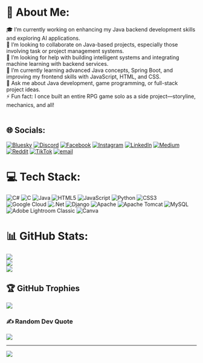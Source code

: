 # 💫 About Me:
🎓 I’m currently working on enhancing my Java backend development skills and exploring AI applications.<br>🤝 I’m looking to collaborate on Java-based projects, especially those involving task or project management systems.<br>🙏 I’m looking for help with building intelligent systems and integrating machine learning with backend services.<br>🌱 I’m currently learning advanced Java concepts, Spring Boot, and improving my frontend skills with JavaScript, HTML, and CSS.<br>💬 Ask me about Java development, game programming, or full-stack project ideas.<br>⚡ Fun fact: I once built an entire RPG game solo as a side project—storyline, mechanics, and all!<br><br>


## 🌐 Socials:
[![Bluesky](https://img.shields.io/badge/bluesky-0285FF?style=for-the-badge&logo=bluesky&logoColor=%23FFFFFF)](https://bsky.app/profile/Pxelmir) [![Discord](https://img.shields.io/badge/Discord-%237289DA.svg?logo=discord&logoColor=white)](https://discord.gg/pxelmir_94301) [![Facebook](https://img.shields.io/badge/Facebook-%231877F2.svg?logo=Facebook&logoColor=white)](https://www.facebook.com/amir.budhathoki.12) [![Instagram](https://img.shields.io/badge/Instagram-%23E4405F.svg?logo=Instagram&logoColor=white)](https://instagram.com/amirbudhathoki3) [![LinkedIn](https://img.shields.io/badge/LinkedIn-%230077B5.svg?logo=linkedin&logoColor=white)](https://www.linkedin.com/in/amir-budhathoki-45a91b34b/) [![Medium](https://img.shields.io/badge/Medium-12100E?logo=medium&logoColor=white)](https://medium.com/@Pxelmir) [![Reddit](https://img.shields.io/badge/Reddit-%23FF4500.svg?logo=Reddit&logoColor=white)](https://www.reddit.com/user/Ok-Shopping6024/) [![TikTok](https://img.shields.io/badge/TikTok-%23000000.svg?logo=TikTok&logoColor=white)](https://tiktok.com/@amirbudhathoki333) [![email](https://img.shields.io/badge/Email-D14836?logo=gmail&logoColor=white)](mailto:thisisamirbudhathoki@gmail.com) 

# 💻 Tech Stack:
![C#](https://img.shields.io/badge/c%23-%23239120.svg?style=for-the-badge&logo=csharp&logoColor=white) ![C](https://img.shields.io/badge/c-%2300599C.svg?style=for-the-badge&logo=c&logoColor=white) ![Java](https://img.shields.io/badge/java-%23ED8B00.svg?style=for-the-badge&logo=openjdk&logoColor=white) ![HTML5](https://img.shields.io/badge/html5-%23E34F26.svg?style=for-the-badge&logo=html5&logoColor=white) ![JavaScript](https://img.shields.io/badge/javascript-%23323330.svg?style=for-the-badge&logo=javascript&logoColor=%23F7DF1E) ![Python](https://img.shields.io/badge/python-3670A0?style=for-the-badge&logo=python&logoColor=ffdd54) ![CSS3](https://img.shields.io/badge/css3-%231572B6.svg?style=for-the-badge&logo=css3&logoColor=white) ![Google Cloud](https://img.shields.io/badge/GoogleCloud-%234285F4.svg?style=for-the-badge&logo=google-cloud&logoColor=white) ![.Net](https://img.shields.io/badge/.NET-5C2D91?style=for-the-badge&logo=.net&logoColor=white) ![Django](https://img.shields.io/badge/django-%23092E20.svg?style=for-the-badge&logo=django&logoColor=white) ![Apache](https://img.shields.io/badge/apache-%23D42029.svg?style=for-the-badge&logo=apache&logoColor=white) ![Apache Tomcat](https://img.shields.io/badge/apache%20tomcat-%23F8DC75.svg?style=for-the-badge&logo=apache-tomcat&logoColor=black) ![MySQL](https://img.shields.io/badge/mysql-4479A1.svg?style=for-the-badge&logo=mysql&logoColor=white) ![Adobe Lightroom Classic](https://img.shields.io/badge/Adobe%20Lightroom%20Classic-31A8FF.svg?style=for-the-badge&logo=Adobe%20Lightroom%20Classic&logoColor=white) ![Canva](https://img.shields.io/badge/Canva-%2300C4CC.svg?style=for-the-badge&logo=Canva&logoColor=white)
# 📊 GitHub Stats:
![](https://github-readme-stats.vercel.app/api?username=Pxelmir&theme=dark&hide_border=false&include_all_commits=false&count_private=false)<br/>
![](https://nirzak-streak-stats.vercel.app/?user=Pxelmir&theme=dark&hide_border=false)<br/>
![](https://github-readme-stats.vercel.app/api/top-langs/?username=Pxelmir&theme=dark&hide_border=false&include_all_commits=false&count_private=false&layout=compact)

## 🏆 GitHub Trophies
![](https://github-profile-trophy.vercel.app/?username=Pxelmir&theme=radical&no-frame=false&no-bg=true&margin-w=4)

### ✍️ Random Dev Quote
![](https://quotes-github-readme.vercel.app/api?type=horizontal&theme=radical)

---
[![](https://visitcount.itsvg.in/api?id=Pxelmir&icon=0&color=0)](https://visitcount.itsvg.in)

<!-- Proudly created with GPRM ( https://gprm.itsvg.in ) -->
